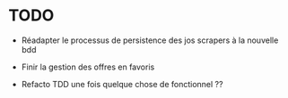 # TODO

- Réadapter le processus de persistence des jos scrapers à la nouvelle bdd
- Finir la gestion des offres en favoris

- Refacto TDD une fois quelque chose de fonctionnel ??
